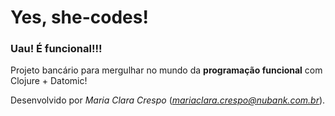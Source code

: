 # Yes, she-codes!

### Uau! É funcional!!! 

Projeto bancário para mergulhar no mundo da **programação funcional** com Clojure + Datomic!


Desenvolvido por *Maria Clara Crespo* (*mariaclara.crespo@nubank.com.br*).